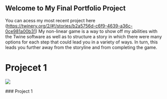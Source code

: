 ## Welcome to My Final Portfolio Project 

You can acess my most recent project here (https://twinery.org/2/#!/stories/b2a5756d-c6f9-4639-a36c-0ce981a00b31)
My non-linear game is a way to show off my abilities with the Twine software as well as to structure a story in which there were many options for each step that could lead you in a variety of ways. In turn, this leads you further away from the storyline and from completing the game. 

<html>
<head>
<style>
body {
  background-image: url("https://freellustrustrations.s3.us-east-2.amazonaws.com/free-images/thumbimg_25361957thumbejpg.jpg");
}
</style>
</head>
<body>

<h1> Projecet 1 </h1>
  
  <img src="https://drive.google.com/file/d/1vzg68Gp-VVTl0LpZRY0s4jKN5YtsMwPX/view?usp=sharing">

<p>### Project 1
  
  
  </p>

</body>
</html>

